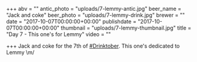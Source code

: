 +++
abv = ""
antic_photo = "uploads/7-lemmy-antic.jpg"
beer_name = "Jack and coke"
beer_photo = "uploads/7-lemmy-drink.jpg"
brewer = ""
date = "2017-10-07T00:00:00+00:00"
publishdate = "2017-10-07T00:00:00+00:00"
thumbnail = "uploads/7-lemmy-thumbnail.jpg"
title = "Day 7 - This one's for Lemmy"
video = ""

+++
Jack and coke for the 7th of [#Drinktober](https://www.facebook.com/hashtag/drinktober?epa=HASHTAG). This one's dedicated to Lemmy \\m/